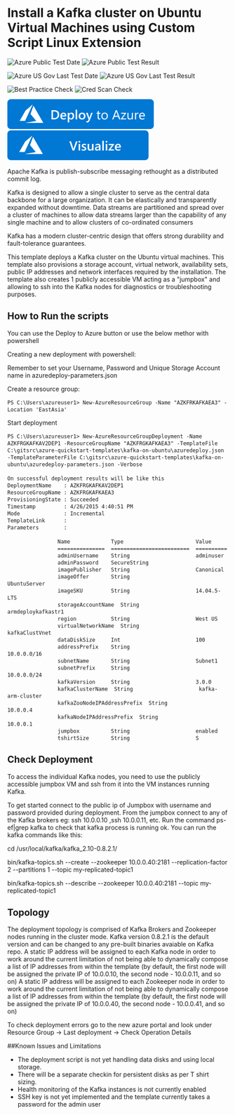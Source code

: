 # Install a Kafka cluster on Ubuntu Virtual Machines using Custom Script Linux Extension

![Azure Public Test Date](https://azurequickstartsservice.blob.core.windows.net/badges/application-workloads/kafka/kafka-on-ubuntu/PublicLastTestDate.svg)
![Azure Public Test Result](https://azurequickstartsservice.blob.core.windows.net/badges/application-workloads/kafka/kafka-on-ubuntu/PublicDeployment.svg)

![Azure US Gov Last Test Date](https://azurequickstartsservice.blob.core.windows.net/badges/application-workloads/kafka/kafka-on-ubuntu/FairfaxLastTestDate.svg)
![Azure US Gov Last Test Result](https://azurequickstartsservice.blob.core.windows.net/badges/application-workloads/kafka/kafka-on-ubuntu/FairfaxDeployment.svg)

![Best Practice Check](https://azurequickstartsservice.blob.core.windows.net/badges/application-workloads/kafka/kafka-on-ubuntu/BestPracticeResult.svg)
![Cred Scan Check](https://azurequickstartsservice.blob.core.windows.net/badges/application-workloads/kafka/kafka-on-ubuntu/CredScanResult.svg)

[![Deploy To Azure](https://raw.githubusercontent.com/Azure/azure-quickstart-templates/master/1-CONTRIBUTION-GUIDE/images/deploytoazure.svg?sanitize=true)](https://portal.azure.com/#create/Microsoft.Template/uri/https%3A%2F%2Fraw.githubusercontent.com%2FAzure%2Fazure-quickstart-templates%2Fmaster%2Fapplication-workloads%2Fkafka%2Fkafka-on-ubuntu%2Fazuredeploy.json)  [![Visualize](https://raw.githubusercontent.com/Azure/azure-quickstart-templates/master/1-CONTRIBUTION-GUIDE/images/visualizebutton.svg?sanitize=true)](http://armviz.io/#/?load=https%3A%2F%2Fraw.githubusercontent.com%2FAzure%2Fazure-quickstart-templates%2Fmaster%2Fapplication-workloads%2Fkafka%2Fkafka-on-ubuntu%2Fazuredeploy.json)

Apache Kafka is publish-subscribe messaging rethought as a distributed commit log.

Kafka is designed to allow a single cluster to serve as the central data backbone for a large organization. It can be elastically and transparently expanded without downtime. Data streams are partitioned and spread over a cluster of machines to allow data streams larger than the capability of any single machine and to allow clusters of co-ordinated consumers

Kafka has a modern cluster-centric design that offers strong durability and fault-tolerance guarantees.

This template deploys a Kafka cluster on the Ubuntu virtual machines. This template also provisions a storage account, virtual network, availability sets, public IP addresses and network interfaces required by the installation.
The template also creates 1 publicly accessible VM acting as a "jumpbox" and allowing to ssh into the Kafka nodes for diagnostics or troubleshooting purposes.

How to Run the scripts
----------------------

You can use the Deploy to Azure button or use the below methor with powershell

Creating a new deployment with powershell:

Remember to set your Username, Password and Unique Storage Account name in azuredeploy-parameters.json

Create a resource group:

    PS C:\Users\azureuser1> New-AzureResourceGroup -Name "AZKFRKAFKAEA3" -Location 'EastAsia'

Start deployment

    PS C:\Users\azureuser1> New-AzureResourceGroupDeployment -Name AZKFRGKAFKAV2DEP1 -ResourceGroupName "AZKFRGKAFKAEA3" -TemplateFile C:\gitsrc\azure-quickstart-templates\kafka-on-ubuntu\azuredeploy.json -TemplateParameterFile C:\gitsrc\azure-quickstart-templates\kafka-on-ubuntu\azuredeploy-parameters.json -Verbose

    On successful deployment results will be like this
    DeploymentName    : AZKFRGKAFKAV2DEP1
    ResourceGroupName : AZKFRGKAFKAEA3
    ProvisioningState : Succeeded
    Timestamp         : 4/26/2015 4:40:51 PM
    Mode              : Incremental
    TemplateLink      :
    Parameters        :

                    Name             Type                       Value
                    ===============  =========================  ==========
                    adminUsername    String                     adminuser
                    adminPassword    SecureString
                    imagePublisher   String                     Canonical
                    imageOffer       String                     UbuntuServer
                    imageSKU         String                     14.04.5-LTS
                    storageAccountName  String                     armdeploykafkastr1
                    region           String                     West US
                    virtualNetworkName  String                     kafkaClustVnet
                    dataDiskSize     Int                        100
                    addressPrefix    String                     10.0.0.0/16
                    subnetName       String                     Subnet1
                    subnetPrefix     String                     10.0.0.0/24
                    kafkaVersion     String                     3.0.0
                    kafkaClusterName  String                     kafka-arm-cluster
                    kafkaZooNodeIPAddressPrefix  String                     10.0.0.4
                    kafkaNodeIPAddressPrefix  String                     10.0.0.1
                    jumpbox          String                     enabled
                    tshirtSize       String                     S

Check Deployment
----------------

To access the individual Kafka nodes, you need to use the publicly accessible jumpbox VM and ssh from it into the VM instances running Kafka.

To get started connect to the public ip of Jumpbox with username and password provided during deployment.
From the jumpbox connect to any of the Kafka brokers eg: ssh 10.0.0.10 ,ssh 10.0.0.11, etc.
Run the command ps-ef|grep kafka to check that kafka process is running ok.
You can run the kafka commands like this:

cd /usr/local/kafka/kafka_2.10-0.8.2.1/

bin/kafka-topics.sh --create --zookeeper 10.0.0.40:2181  --replication-factor 2 --partitions 1 --topic my-replicated-topic1

bin/kafka-topics.sh --describe --zookeeper 10.0.0.40:2181  --topic my-replicated-topic1

Topology
--------

The deployment topology is comprised of Kafka Brokers and Zookeeper nodes running in the cluster mode.
Kafka version 0.8.2.1 is the default version and can be changed to any pre-built binaries avaiable on Kafka repo.
A static IP address will be assigned to each Kafka node in order to work around the current limitation of not being able to dynamically compose a list of IP addresses from within the template (by default, the first node will be assigned the private IP of 10.0.0.10, the second node - 10.0.0.11, and so on)
A static IP address will be assigned to each Zookeeper node in order to work around the current limitation of not being able to dynamically compose a list of IP addresses from within the template (by default, the first node will be assigned the private IP of 10.0.0.40, the second node - 10.0.0.41, and so on)

To check deployment errors go to the new azure portal and look under Resource Group -> Last deployment -> Check Operation Details

##Known Issues and Limitations
- The deployment script is not yet handling data disks and using local storage.
- There will be a separate checkin for persistent disks as per T shirt sizing.
- Health monitoring of the Kafka instances is not currently enabled
- SSH key is not yet implemented and the template currently takes a password for the admin user


